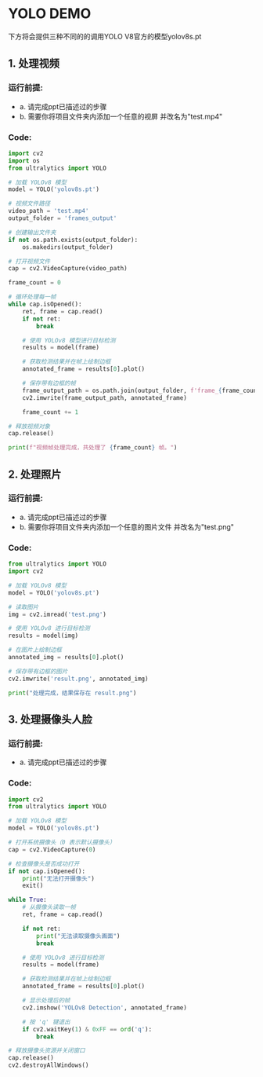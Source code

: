# YOLO DEMO

下方将会提供三种不同的的调用YOLO V8官方的模型yolov8s.pt

## 1. 处理视频

### 运行前提:
- a. 请完成ppt已描述过的步骤
- b. 需要你将项目文件夹内添加一个任意的视屏 并改名为"test.mp4"

### Code:
```python
import cv2
import os
from ultralytics import YOLO

# 加载 YOLOv8 模型
model = YOLO('yolov8s.pt')

# 视频文件路径
video_path = 'test.mp4'
output_folder = 'frames_output'

# 创建输出文件夹
if not os.path.exists(output_folder):
    os.makedirs(output_folder)

# 打开视频文件
cap = cv2.VideoCapture(video_path)

frame_count = 0

# 循环处理每一帧
while cap.isOpened():
    ret, frame = cap.read()
    if not ret:
        break

    # 使用 YOLOv8 模型进行目标检测
    results = model(frame)

    # 获取检测结果并在帧上绘制边框
    annotated_frame = results[0].plot()

    # 保存带有边框的帧
    frame_output_path = os.path.join(output_folder, f'frame_{frame_count:04d}.jpg')
    cv2.imwrite(frame_output_path, annotated_frame)

    frame_count += 1

# 释放视频对象
cap.release()

print(f"视频帧处理完成，共处理了 {frame_count} 帧。")
```
## 2. 处理照片

### 运行前提:

- a. 请完成ppt已描述过的步骤
- b. 需要你将项目文件夹内添加一个任意的图片文件 并改名为"test.png"

### Code:
```python
from ultralytics import YOLO
import cv2

# 加载 YOLOv8 模型
model = YOLO('yolov8s.pt')

# 读取图片
img = cv2.imread('test.png')

# 使用 YOLOv8 进行目标检测
results = model(img)

# 在图片上绘制边框
annotated_img = results[0].plot()

# 保存带有边框的图片
cv2.imwrite('result.png', annotated_img)

print("处理完成，结果保存在 result.png")
```

## 3. 处理摄像头人脸

### 运行前提:

- a. 请完成ppt已描述过的步骤

### Code:
```python
import cv2
from ultralytics import YOLO

# 加载 YOLOv8 模型
model = YOLO('yolov8s.pt')

# 打开系统摄像头（0 表示默认摄像头）
cap = cv2.VideoCapture(0)

# 检查摄像头是否成功打开
if not cap.isOpened():
    print("无法打开摄像头")
    exit()

while True:
    # 从摄像头读取一帧
    ret, frame = cap.read()

    if not ret:
        print("无法读取摄像头画面")
        break

    # 使用 YOLOv8 进行目标检测
    results = model(frame)

    # 获取检测结果并在帧上绘制边框
    annotated_frame = results[0].plot()

    # 显示处理后的帧
    cv2.imshow('YOLOv8 Detection', annotated_frame)

    # 按 'q' 键退出
    if cv2.waitKey(1) & 0xFF == ord('q'):
        break

# 释放摄像头资源并关闭窗口
cap.release()
cv2.destroyAllWindows()
```

